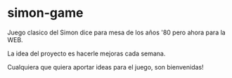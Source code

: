 # simon-game
Juego clasico del Simon dice para mesa de los años '80 pero ahora para la WEB.

La idea del proyecto es hacerle mejoras cada semana.

Cualquiera que quiera aportar ideas para el juego, son bienvenidas!
